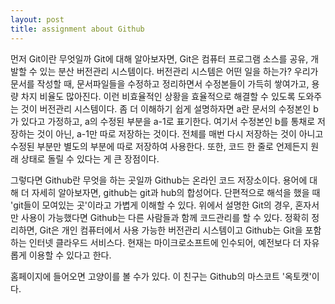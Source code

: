 ```yaml
---
layout: post
title: assignment about Github
---
```


먼저 Git이란 무엇일까
Git에 대해 알아보자면, Git은 컴퓨터 프로그램 소스를 공유, 개발할 수 있는 분산 버전관리 시스템이다.
버전관리 시스템은 어떤 일을 하는가?
우리가 문서를 작성할 때, 문서파일들을 수정하고 정리하면서 수정본들이 가득히 쌓여가고, 용량 차지 비율도 많아진다.
이런 비효율적인 상황을 효율적으로 해결할 수 있도록 도와주는 것이 버전관리 시스템이다.
좀 더 이해하기 쉽게 설명하자면 a란 문서의 수정본인 b가 있다고 가정하고, a의 수정된 부분을 a-1로 표기한다.
여기서 수정본인 b를 통채로 저장하는 것이 아닌, a-1만 따로 저장하는 것이다.
전체를 매번 다시 저장하는 것이 아니고 수정된 부분만 별도의 부분에 따로 저장하여 사용한다.
또한, 코드 한 줄로 언제든지 원래 상태로 돌릴 수 있다는 게 큰 장점이다.


그렇다면 Github란 무엇을 하는 곳일까
Github는 온라인 코드 저장소이다.
용어에 대해 더 자세히 알아보자면, github는 git과 hub의 합성어다.
단편적으로 해석을 했을 때 'git들이 모여있는 곳'이라고 가볍게 이해할 수 있다.
위에서 설명한 Git의 경우, 혼자서만 사용이 가능했다면 Github는 다른 사람들과 함께 코드관리를 할 수 있다.
정확히 정리하면, Git은 개인 컴퓨터에서 사용 가능한 버전관리 시스템이고 Github는 Git을 포함하는 인터넷 클라우드 서비스다.
현재는 마이크로소프트에 인수되어, 예전보다 더 자유롭게 이용할 수 있다고 한다.

홈페이지에 들어오면 고양이를 볼 수가 있다.
이 친구는 Github의 마스코트 '옥토캣'이다.
